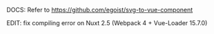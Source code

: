 DOCS: Refer to https://github.com/egoist/svg-to-vue-component

EDIT: fix compiling error on Nuxt 2.5 (Webpack 4 + Vue-Loader 15.7.0)
